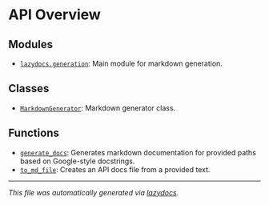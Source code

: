 
# API Overview

## Modules

- [`lazydocs.generation`](./lazydocs.generation.md#module-lazydocsgeneration): Main module for markdown generation.

## Classes

- [`MarkdownGenerator`](./lazydocs.generation.md#class-markdowngenerator): Markdown generator class.

## Functions

- [`generate_docs`](./lazydocs.generation.md#function-generate_docs): Generates markdown documentation for provided paths based on Google-style docstrings.
- [`to_md_file`](./lazydocs.generation.md#function-to_md_file): Creates an API docs file from a provided text.


---

_This file was automatically generated via [lazydocs](https://github.com/ml-tooling/lazydocs)._
